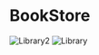 # BookStore
![Library2](https://user-images.githubusercontent.com/35193382/150362806-3467393b-2321-4afc-b826-f1a9e9e59955.jpeg)
![Library](https://user-images.githubusercontent.com/35193382/150362793-bdafdb13-9c29-440d-aa1e-541a54819d02.jpeg)
